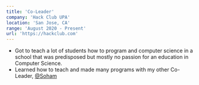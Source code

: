 ```yaml
---
title: 'Co-Leader'
company: 'Hack Club UPA'
location: 'San Jose, CA'
range: 'August 2020 - Present'
url: 'https://hackclub.com'
---
```


- Got to teach a lot of students how to program and computer science in a school that was predisposed but mostly no passion for an education in Computer Science.
- Learned how to teach and made many programs with my other Co-Leader, [@Soham](https://github.com/)
